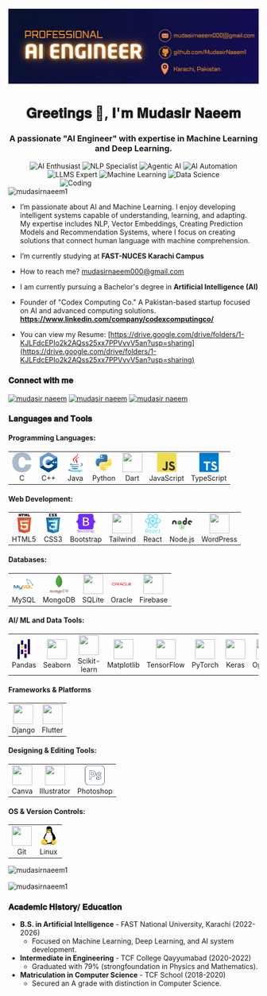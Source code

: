 [![MasterHead](https://github.com/MudasirNaeem1/MudasirNaeem1/blob/main/Image1.png?raw=true)](https://github.com/MudasirNaeem1)

<h1 align="center">𝐆𝐫𝐞𝐞𝐭𝐢𝐧𝐠𝐬 👋, 𝐈'𝐦 𝐌𝐮𝐝𝐚𝐬𝐢𝐫 𝐍𝐚𝐞𝐞𝐦</h1>
<h3 align="center">A passionate "AI Engineer" with expertise in Machine Learning and Deep Learning.</h3>

<div align="center">
  <img src="https://img.shields.io/badge/AI-Enthusiast-blue?style=for-the-badge" alt="AI Enthusiast"/>
  <img src="https://img.shields.io/badge/NLP-Specialist-pink?style=for-the-badge" alt="NLP Specialist"/>
  <img src="https://img.shields.io/badge/Agentic-AI-red?style=for-the-badge" alt="Agentic AI"/>
  <img src="https://img.shields.io/badge/AI-Automation-brown?style=for-the-badge" alt="AI Automation"/>
  <img src="https://img.shields.io/badge/LLMS-Expert-purple?style=for-the-badge" alt="LLMS Expert"/>
  <img src="https://img.shields.io/badge/Machine-Learning-red?style=for-the-badge" alt="Machine Learning"/>
  <img src="https://img.shields.io/badge/Data-Science-orange?style=for-the-badge" alt="Data Science"/>
</div>

<img align="right" alt="Coding" width="400" src="https://miro.medium.com/v2/resize:fit:1400/1*df6ad2ogSzGX9YIiX4dT_A.gif">

<p align="left"> <img src="https://komarev.com/ghpvc/?username=mudasirnaeem1&label=Profile%20views&color=0e75b6&style=flat" alt="mudasirnaeem1" /> </p>

- I’m passionate about AI and Machine Learning. I enjoy developing intelligent systems capable of understanding, learning, and adapting. My expertise includes NLP, Vector Embeddings, Creating Prediction Models and Recommendation Systems, where I focus on creating solutions that connect human language with machine comprehension.

- I’m currently studying at **FAST-NUCES Karachi Campus**

- How to reach me? [mudasirnaeem000@gmail.com](mudasirnaeem000@gmail.com)

- I am currently pursuing a Bachelor's degree in **Artificial Intelligence (AI)**

- Founder of "Codex Computing Co." A Pakistan-based startup focused on AI and advanced computing solutions. **https://www.linkedin.com/company/codexcomputingco/**

- You can view my Resume: [https://drive.google.com/drive/folders/1-KJLFdcEPIo2k2AQss25xx7PPVvvV5an?usp=sharing](https://drive.google.com/drive/folders/1-KJLFdcEPIo2k2AQss25xx7PPVvvV5an?usp=sharing)

<h3 align="left">𝐂𝐨𝐧𝐧𝐞𝐜𝐭 𝐰𝐢𝐭𝐡 𝐦𝐞</h3>
<p align="left">
<a href="https://linkedin.com/in/mudasir naeem" target="blank"><img align="center" src="https://raw.githubusercontent.com/rahuldkjain/github-profile-readme-generator/master/src/images/icons/Social/linked-in-alt.svg" alt="mudasir naeem" height="30" width="40" /></a>
<a href="https://fb.com/mudasir naeem" target="blank"><img align="center" src="https://raw.githubusercontent.com/rahuldkjain/github-profile-readme-generator/master/src/images/icons/Social/facebook.svg" alt="mudasir naeem" height="30" width="40" /></a>
<a href="https://instagram.com/mudasir naeem" target="blank"><img align="center" src="https://raw.githubusercontent.com/rahuldkjain/github-profile-readme-generator/master/src/images/icons/Social/instagram.svg" alt="mudasir naeem" height="30" width="40" /></a>
</p>
<h3 align="left">𝐋𝐚𝐧𝐠𝐮𝐚𝐠𝐞𝐬 𝐚𝐧𝐝 𝐓𝐨𝐨𝐥𝐬</h3>

<h4 align="left">Programming Languages:</h4>
<table>
  <tr>
    <td align="center"><img src="https://raw.githubusercontent.com/devicons/devicon/master/icons/c/c-original.svg" width="40" height="40"/><br/>C</td>
    <td align="center"><img src="https://raw.githubusercontent.com/devicons/devicon/master/icons/cplusplus/cplusplus-original.svg" width="40" height="40"/><br/>C++</td>
    <td align="center"><img src="https://raw.githubusercontent.com/devicons/devicon/master/icons/java/java-original.svg" width="40" height="40"/><br/>Java</td>
    <td align="center"><img src="https://raw.githubusercontent.com/devicons/devicon/master/icons/python/python-original.svg" width="40" height="40"/><br/>Python</td>
    <td align="center"><img src="https://www.vectorlogo.zone/logos/dartlang/dartlang-icon.svg" width="40" height="40"/><br/>Dart</td>
    <td align="center"><img src="https://raw.githubusercontent.com/devicons/devicon/master/icons/javascript/javascript-original.svg" width="40" height="40"/><br/>JavaScript</td>
    <td align="center"><img src="https://raw.githubusercontent.com/devicons/devicon/master/icons/typescript/typescript-original.svg" width="40" height="40"/><br/>TypeScript</td>
  </tr>
</table>

<h4 align="left">Web Development:</h4>
<table>
  <tr>
    <td align="center"><img src="https://raw.githubusercontent.com/devicons/devicon/master/icons/html5/html5-original-wordmark.svg" width="40" height="40"/><br/>HTML5</td>
    <td align="center"><img src="https://raw.githubusercontent.com/devicons/devicon/master/icons/css3/css3-original-wordmark.svg" width="40" height="40"/><br/>CSS3</td>
    <td align="center"><img src="https://raw.githubusercontent.com/devicons/devicon/master/icons/bootstrap/bootstrap-plain-wordmark.svg" width="40" height="40"/><br/>Bootstrap</td>
    <td align="center"><img src="https://www.vectorlogo.zone/logos/tailwindcss/tailwindcss-icon.svg" width="40" height="40"/><br/>Tailwind</td>
    <td align="center"><img src="https://raw.githubusercontent.com/devicons/devicon/master/icons/react/react-original-wordmark.svg" width="40" height="40"/><br/>React</td>
    <td align="center"><img src="https://raw.githubusercontent.com/devicons/devicon/master/icons/nodejs/nodejs-original-wordmark.svg" width="40" height="40"/><br/>Node.js</td>
    <td align="center"><img src="https://s.w.org/about/images/logos/wordpress-logo-notext-rgb.png" width="40" height="40"/><br/>WordPress</td>
  </tr>
</table>

<h4 align="left">Databases:</h4>
<table>
  <tr>
    <td align="center"><img src="https://raw.githubusercontent.com/devicons/devicon/master/icons/mysql/mysql-original-wordmark.svg" width="40" height="40"/><br/>MySQL</td>
    <td align="center"><img src="https://raw.githubusercontent.com/devicons/devicon/master/icons/mongodb/mongodb-original-wordmark.svg" width="40" height="40"/><br/>MongoDB</td>
    <td align="center"><img src="https://www.vectorlogo.zone/logos/sqlite/sqlite-icon.svg" width="40" height="40"/><br/>SQLite</td>
    <td align="center"><img src="https://raw.githubusercontent.com/devicons/devicon/master/icons/oracle/oracle-original.svg" width="40" height="40"/><br/>Oracle</td>
    <td align="center"><img src="https://firebase.google.com/downloads/brand-guidelines/PNG/logo-vertical.png" width="40" height="40"/><br/>Firebase</td>
  </tr>
</table>

<h4 align="left">AI/ ML and Data Tools:</h4>
<table>
  <tr>
    <td align="center"><img src="https://raw.githubusercontent.com/devicons/devicon/master/icons/pandas/pandas-original.svg" width="40" height="40"/><br/>Pandas</td>
    <td align="center"><img src="https://seaborn.pydata.org/_images/logo-mark-lightbg.svg" width="40" height="40"/><br/>Seaborn</td>
    <td align="center"><img src="https://upload.wikimedia.org/wikipedia/commons/0/05/Scikit_learn_logo_small.svg" width="40" height="40"/><br/>Scikit-learn</td>
    <td align="center"><img src="https://matplotlib.org/_static/images/logo2.svg" width="40" height="40"/><br/>Matplotlib</td>
    <td align="center"><img src="https://www.vectorlogo.zone/logos/tensorflow/tensorflow-icon.svg" width="40" height="40"/><br/>TensorFlow</td>
    <td align="center"><img src="https://www.vectorlogo.zone/logos/pytorch/pytorch-icon.svg" width="40" height="40"/><br/>PyTorch</td>
    <td align="center"><img src="https://keras.io/img/logo.png" width="40" height="40"/><br/>Keras</td>
    <td align="center"><img src="https://www.vectorlogo.zone/logos/opencv/opencv-icon.svg" width="40" height="40"/><br/>OpenCV</td>
    <td align="center"><img src="https://numpy.org/images/logo.svg" width="40" height="40"/><br/>NumPy</td>
  </tr>
</table>

<h4 align="left">Frameworks & Platforms</h4>
<table>
  <tr>
    <td align="center"><img src="https://cdn.worldvectorlogo.com/logos/django.svg" width="40" height="40"/><br/>Django</td>
    <td align="center"><img src="https://www.vectorlogo.zone/logos/flutterio/flutterio-icon.svg" width="40" height="40"/><br/>Flutter</td>
  </tr>
</table>

<h4 align="left">Designing & Editing Tools:</h4>
<table>
  <tr>
    <td align="center"><img src="https://www.vectorlogo.zone/logos/canva/canva-icon.svg" width="40" height="40"/><br/>Canva</td>
    <td align="center"><img src="https://www.vectorlogo.zone/logos/adobe_illustrator/adobe_illustrator-icon.svg" width="40" height="40"/><br/>Illustrator</td>
    <td align="center"><img src="https://raw.githubusercontent.com/devicons/devicon/master/icons/photoshop/photoshop-line.svg" width="40" height="40"/><br/>Photoshop</td>
  </tr>
</table>

<h4 align="left">OS & Version Controls:</h4>
<table>
  <tr>
    <td align="center"><img src="https://www.vectorlogo.zone/logos/git-scm/git-scm-icon.svg" width="40" height="40"/><br/>Git</td>
    <td align="center"><img src="https://raw.githubusercontent.com/devicons/devicon/master/icons/linux/linux-original.svg" width="40" height="40"/><br/>Linux</td>
  </tr>
</table>
<p><img align="center" src="https://github-readme-stats.vercel.app/api/top-langs?username=mudasirnaeem1&show_icons=true&locale=en&layout=compact" alt="mudasirnaeem1" /></p>

<p><img align="center" src="https://github-readme-streak-stats.herokuapp.com/?user=mudasirnaeem1&" alt="mudasirnaeem1" /></p>

<h3 align="left">𝐀𝐜𝐚𝐝𝐞𝐦𝐢𝐜 𝐇𝐢𝐬𝐭𝐨𝐫𝐲/ 𝐄𝐝𝐮𝐜𝐚𝐭𝐢𝐨𝐧</h3>

- **B.S. in Artificial Intelligence** - FAST National University, Karachi (2022-2026)
  - Focused on Machine Learning, Deep Learning, and AI system development.
- **Intermediate in Engineering** - TCF College Qayyumabad (2020-2022)
  - Graduated with 79% (strongfoundation in Physics and Mathematics).
- **Matriculation in Computer Science** - TCF School (2018-2020)
  - Secured an A grade with distinction in Computer Science.
